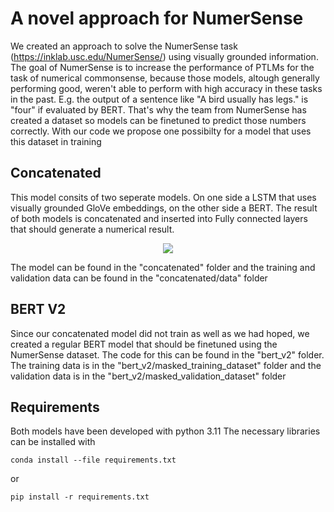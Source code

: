 # A novel approach for NumerSense
We created an approach to solve the NumerSense task (https://inklab.usc.edu/NumerSense/) using visually grounded information. 
The goal of NumerSense is to increase the performance of PTLMs for the task of numerical commonsense, because those models, altough generally performing good, weren't able to perform with high accuracy in these tasks in the past. 
E.g. the output of a sentence like "A bird usually has <MASK> legs." is "four" if evaluated by BERT. That's why the team from NumerSense has created a dataset so models can be finetuned to predict those numbers correctly.
With our code we propose one possibilty for a model that uses this dataset in training

## Concatenated
This model consits of two seperate models. On one side a LSTM that uses visually grounded GloVe embeddings, on the other side a BERT. 
The result of both models is concatenated and inserted into Fully connected layers that should generate a numerical result.
<p align="center">
<img src="https://github.com/FlorianLaustererUniTuebingen/Computergraphics/assets/165826773/0a56e475-8726-4471-896f-99911d07aa3b"/>
</p>
The model can be found in the "concatenated" folder and the training and validation data can be found in the "concatenated/data" folder

## BERT V2
Since our concatenated model did not train as well as we had hoped, we created a regular BERT model that should be finetuned using the NumerSense dataset. 
The code for this can be found in the "bert_v2" folder. The training data is in the "bert_v2/masked_training_dataset" folder and the validation data is in the "bert_v2/masked_validation_dataset" folder

## Requirements
Both models have been developed with python 3.11
The necessary libraries can be installed with
```
conda install --file requirements.txt
```
or
```
pip install -r requirements.txt
```
